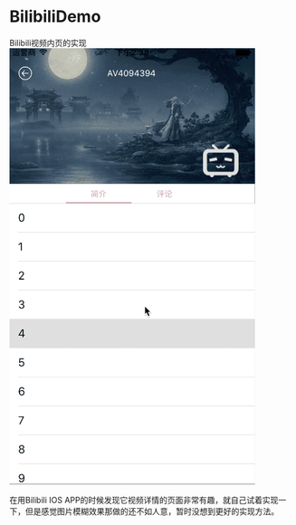 # BilibiliDemo
Bilibili视频内页的实现
![image](https://raw.githubusercontent.com/lxypeter/BilibiliDemo/master/biliDemoGif.gif)

在用Bilibili IOS APP的时候发现它视频详情的页面非常有趣，就自己试着实现一下，但是感觉图片模糊效果那做的还不如人意，暂时没想到更好的实现方法。

